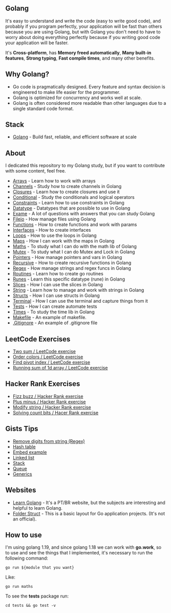 ## Golang

It's easy to understand and write the code (easy to write good code), and probably if you program perfectly, your application will be fast than others because you are using Golang, but with Golang you don't need to have to worry about doing everything perfectly because if you writing good code your application will be faster.

It's **Cross-platform**, has **Memory freed automatically**, **Many built-in features**, **Strong typing**, **Fast compile times**, and many other benefits.

## Why Golang?

- Go code is pragmatically designed. Every feature and syntax decision is engineered to make life easier for the programmer.
- Golang is optimized for concurrency and works well at scale.
- Golang is often considered more readable than other languages due to a single standard code format.

## Stack

- [Golang](https://go.dev) - Build fast, reliable, and efficient software at scale

## About

I dedicated this repository to my Golang study, but if you want to contribute with some content, feel free.

- [Arrays](https://github.com/PedroGaletti/golang/tree/main/arrays/main.go) - Learn how to work with arrays
- [Channels](https://github.com/PedroGaletti/golang/tree/main/channels/main.go) - Study how to create channels in Golang
- [Closures](https://github.com/PedroGaletti/golang/tree/main/closures/main.go) - Learn how to create closures and use it
- [Conditional](https://github.com/PedroGaletti/golang/tree/main/conditional/main.go) - Study the conditionals and logical operators
- [Constraints](https://github.com/PedroGaletti/golang/tree/main/constraints/main.go) - Learn how to use constraints in Golang
- [Datatype](https://github.com/PedroGaletti/golang/tree/main/datatype/main.go) - Datatypes that are possible to use in Golang
- [Exame](https://github.com/PedroGaletti/golang/tree/main/exame/main.go) - A lot of questions with answers that you can study Golang
- [Fileio](https://github.com/PedroGaletti/golang/tree/main/fileio/main.go) - How manage files using Golang
- [Functions](https://github.com/PedroGaletti/golang/tree/main/functions/main.go) - How to create functions and work with params
- [Interfaces](https://github.com/PedroGaletti/golang/tree/main/interfaces/main.go) - How to create interfaces
- [Loops](https://github.com/PedroGaletti/golang/tree/main/loops/main.go) - How to use the loops in Golang
- [Maps](https://github.com/PedroGaletti/golang/tree/main/maps/main.go) - How I can work with the maps in Golang
- [Maths](https://github.com/PedroGaletti/golang/tree/main/maths/main.go) - To study what I can do with the math lib of Golang
- [Mutex](https://github.com/PedroGaletti/golang/tree/main/mutex/main.go) - To study what I can do Mutex and Lock in Golang
- [Pointers](https://github.com/PedroGaletti/golang/tree/main/pointers/main.go) - How manage pointers and vars in Golang
- [Recursive](https://github.com/PedroGaletti/golang/tree/main/recursive/main.go) - How to create recursive functions in Golang
- [Regex](https://github.com/PedroGaletti/golang/tree/main/regex/main.go) - How manage strings and regex funcs in Golang
- [Routines](https://github.com/PedroGaletti/golang/tree/main/routines/main.go) - Learn how to create go routines
- [Runes](https://github.com/PedroGaletti/golang/tree/main/runes/main.go) - Learn this specific datatype (rune) in Golang
- [Slices](https://github.com/PedroGaletti/golang/tree/main/slices/main.go) - How I can use the slices in Golang
- [String](https://github.com/PedroGaletti/golang/tree/main/string/main.go) - Learn how to manage and work with strings in Golang
- [Structs](https://github.com/PedroGaletti/golang/tree/main/structs/main.go) - How I can use structs in Golang
- [Terminal](https://github.com/PedroGaletti/golang/tree/main/terminal/main.go) - How I can use the terminal and capture things from it
- [Tests](https://github.com/PedroGaletti/golang/tree/main/tests/main.go) - How I can create automate tests
- [Times](https://github.com/PedroGaletti/golang/tree/main/times/main.go) - To study the time lib in Golang
- [Makefile](https://github.com/PedroGaletti/golang/tree/main/makefile) - An example of makefile.
- [.Gitignore](https://github.com/PedroGaletti/golang/tree/main/.gitignore) - An example of .gitignore file

## LeetCode Exercises

- [Two sum / LeetCode exercise](https://gist.github.com/PedroGaletti/ab48bf2414391ae1b2badb0627f55dfb)
- [Order colors / LeetCode exercise](https://gist.github.com/PedroGaletti/9b3f81c5740ef087f37f81de9e425376)
- [Find pivot index / LeetCode exercise](https://gist.github.com/PedroGaletti/e17cc937971d752a21ee6c221acbaf48)
- [Running sum of 1d array / LeetCode exercise](https://gist.github.com/PedroGaletti/e981ead83319828099f298dc7068ccb0)

## Hacker Rank Exercises

- [Fizz buzz / Hacker Rank exercise](https://gist.github.com/PedroGaletti/fd1fa4bf36f2a2e14d4f7ea924337a62)
- [Plus minus / Hacker Rank exercise](https://gist.github.com/PedroGaletti/8ddaf0553ff22364b7ef8ae7fed8f59f)
- [Modify string / Hacker Rank exercise](https://gist.github.com/PedroGaletti/f293c73a4fa696dfd11a76972e3db6e0)
- [Solving count bits / Hacer Rank exercise](https://gist.github.com/PedroGaletti/97ad7f39dbcb81f92963c499581e6248)

## Gists Tips

- [Remove digits from string (Regex)](https://gist.github.com/PedroGaletti/ac2e106d6808079c27fb6c4f364137c8)
- [Hash table](https://gist.github.com/PedroGaletti/630f3d5f343a74b386c1e0325516e783)
- [Embed example](https://gist.github.com/PedroGaletti/d8fc0710980eb28f97b555f9be6aee10)
- [Linked list](https://gist.github.com/PedroGaletti/314e2104a3921cc9b6767bef69a82af4)
- [Stack](https://gist.github.com/PedroGaletti/89a4e3d78ad200ea85427e515ff4adfa)
- [Queue](https://gist.github.com/PedroGaletti/5c6b8afc13ab34ebbb2bf4bdd6c3f70f)
- [Generics](https://gist.github.com/PedroGaletti/9e4f7fe3aa95b26b66c4fb9e3dce580d)

## Websites

- [Learn Golang](https://aprendagolang.com.br) - It's a PT/BR website, but the subjects are interesting and helpful to learn Golang.
- [Folder Struct](https://github.com/golang-standards/project-layout) - This is a basic layout for Go application projects. (It's not an official).

## How to use

I'm using golang 1.19, and since golang 1.18 we can work with **go.work**, so to use and see the things that I implemented, it's necessary to run the following command:

```
go run ${module that you want}
```

Like:

```
go run maths
```

To see the **tests** package run:

```
cd tests && go test -v
```
